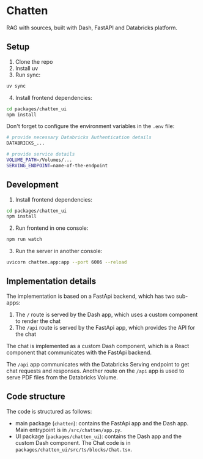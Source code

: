 # Chatten

RAG with sources, built with Dash, FastAPI and Databricks platform.

## Setup

1. Clone the repo
2. Install uv 
3. Run sync:

```bash
uv sync
```

4. Install frontend dependencies:

```bash
cd packages/chatten_ui
npm install
```


Don't forget to configure the environment variables in the `.env` file:

```bash
# provide necessary Databricks Authentication details
DATABRICKS_...

# provide service details
VOLUME_PATH=/Volumes/...
SERVING_ENDPOINT=name-of-the-endpoint
```

## Development

1. Install frontend dependencies:

```bash
cd packages/chatten_ui
npm install
```

2. Run frontend in one console:

```bash
npm run watch
```

3. Run the server in another console:

```bash
uvicorn chatten.app:app --port 6006 --reload
```


## Implementation details

The implementation is based on a FastApi backend, which has two sub-apps:
1. The `/` route is served by the Dash app, which uses a custom component to render the chat
2. The `/api` route is served by the FastApi app, which provides the API for the chat

The chat is implemented as a custom Dash component, which is a React component that communicates with the FastApi backend.

The `/api` app communicates with the Databricks Serving endpoint to get chat requests and responses. Another route on the `/api` app is used to serve PDF files from the Databricks Volume.


## Code structure

The code is structured as follows:
- main package (`chatten`): contains the FastApi app and the Dash app. Main entrypoint is in `/src/chatten/app.py`.
- UI package (`packages/chatten_ui`): contains the Dash app and the custom Dash component. The Chat code is in `packages/chatten_ui/src/ts/blocks/Chat.tsx`.